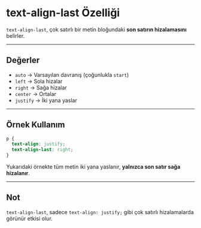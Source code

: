 # text-align-last Özelliği

`text-align-last`, çok satırlı bir metin bloğundaki **son satırın hizalamasını** belirler.

---

## Değerler

- `auto` → Varsayılan davranış (çoğunlukla `start`)
- `left` → Sola hizalar
- `right` → Sağa hizalar
- `center` → Ortalar
- `justify` → İki yana yaslar

---

## Örnek Kullanım

```css
p {
  text-align: justify;
  text-align-last: right;
}
```

Yukarıdaki örnekte tüm metin iki yana yaslanır, **yalnızca son satır sağa hizalanır**.

---

## Not

`text-align-last`, sadece `text-align: justify;` gibi çok satırlı hizalamalarda görünür etkisi olur.
